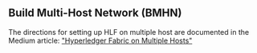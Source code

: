 ## Build Multi-Host Network (BMHN)

The directions for setting up HLF on multiple host are documented in the Medium article:
["Hyperledger Fabric on Multiple Hosts"](https://medium.com/@wahabjawed/hyperledger-fabric-on-multiple-hosts-a33b08ef24f)
